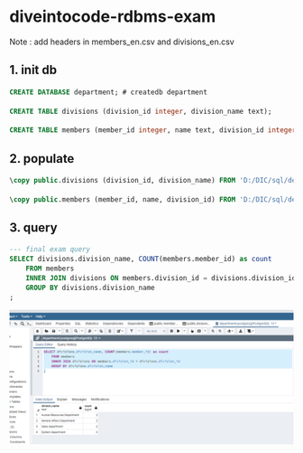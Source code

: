 # diveintocode-rdbms-exam

Note : add headers in members_en.csv and divisions_en.csv


## 1. init db
```sql
CREATE DATABASE department; # createdb department

CREATE TABLE divisions (division_id integer, division_name text);

CREATE TABLE members (member_id integer, name text, division_id integer);
```

## 2. populate
```sql
\copy public.divisions (division_id, division_name) FROM 'D:/DIC/sql/department-master/divisions_en.csv' DELIMITER ',' CSV HEADER

\copy public.members (member_id, name, division_id) FROM 'D:/DIC/sql/department-master/members_en.csv' DELIMITER ',' CSV HEADER
```

## 3. query

```sql
--- final exam query
SELECT divisions.division_name, COUNT(members.member_id) as count
	FROM members
	INNER JOIN divisions ON members.division_id = divisions.division_id
	GROUP BY divisions.division_name
;
```
<img src="screenshot.png"
     style="float: left; margin-right: 10px;" />





